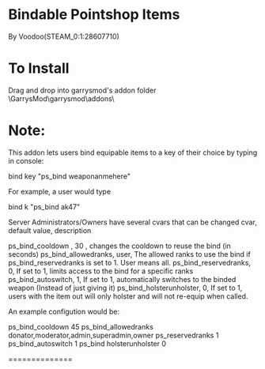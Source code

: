 Bindable Pointshop Items 
==============
By Voodoo(STEAM_0:1:28607710) 


To Install
==============

Drag and drop into garrysmod's addon folder
\GarrysMod\garrysmod\addons\

Note:
==============
This addon lets users bind equipable items to a key of their choice by typing in console: 

bind key "ps_bind weaponanmehere" 

For example, a user would type 

bind k "ps_bind ak47" 

Server Administrators/Owners have several cvars that can be changed 
cvar, default value, description 

ps_bind_cooldown , 30 , changes the cooldown to reuse the bind (in seconds) 
ps_bind_allowedranks, user, The allowed ranks to use the bind if ps_bind_reservedranks is set to 1. User means all. 
ps_bind_reservedranks, 0, If set to 1, limits access to the bind for a specific ranks 
ps_bind_autoswitch, 1, If set to 1, automatically switches to the binded weapon (Instead of just giving it) 
ps_bind_holsterunholster, 0, If set to 1, users with the item out will only holster and will not re-equip when called. 


An example configution would be: 

ps_bind_cooldown 45 
ps_bind_allowedranks donator,moderator,admin,superadmin,owner 
ps_reservedranks 1 
ps_bind_autoswitch 1 
ps_bind holsterunholster 0 

==============




